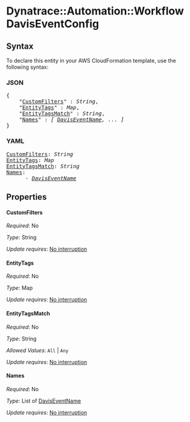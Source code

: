 # Dynatrace::Automation::Workflow DavisEventConfig

## Syntax

To declare this entity in your AWS CloudFormation template, use the following syntax:

### JSON

<pre>
{
    "<a href="#customfilters" title="CustomFilters">CustomFilters</a>" : <i>String</i>,
    "<a href="#entitytags" title="EntityTags">EntityTags</a>" : <i>Map</i>,
    "<a href="#entitytagsmatch" title="EntityTagsMatch">EntityTagsMatch</a>" : <i>String</i>,
    "<a href="#names" title="Names">Names</a>" : <i>[ <a href="daviseventname.md">DavisEventName</a>, ... ]</i>
}
</pre>

### YAML

<pre>
<a href="#customfilters" title="CustomFilters">CustomFilters</a>: <i>String</i>
<a href="#entitytags" title="EntityTags">EntityTags</a>: <i>Map</i>
<a href="#entitytagsmatch" title="EntityTagsMatch">EntityTagsMatch</a>: <i>String</i>
<a href="#names" title="Names">Names</a>: <i>
      - <a href="daviseventname.md">DavisEventName</a></i>
</pre>

## Properties

#### CustomFilters

_Required_: No

_Type_: String

_Update requires_: [No interruption](https://docs.aws.amazon.com/AWSCloudFormation/latest/UserGuide/using-cfn-updating-stacks-update-behaviors.html#update-no-interrupt)

#### EntityTags

_Required_: No

_Type_: Map

_Update requires_: [No interruption](https://docs.aws.amazon.com/AWSCloudFormation/latest/UserGuide/using-cfn-updating-stacks-update-behaviors.html#update-no-interrupt)

#### EntityTagsMatch

_Required_: No

_Type_: String

_Allowed Values_: <code>All</code> | <code>Any</code>

_Update requires_: [No interruption](https://docs.aws.amazon.com/AWSCloudFormation/latest/UserGuide/using-cfn-updating-stacks-update-behaviors.html#update-no-interrupt)

#### Names

_Required_: No

_Type_: List of <a href="daviseventname.md">DavisEventName</a>

_Update requires_: [No interruption](https://docs.aws.amazon.com/AWSCloudFormation/latest/UserGuide/using-cfn-updating-stacks-update-behaviors.html#update-no-interrupt)


